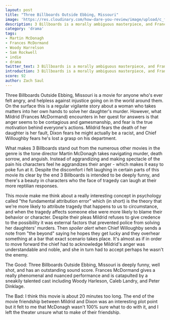 ```yaml
---
layout: post
title: "Three Billboards Outside Ebbing, Missouri"
image: 'https://res.cloudinary.com/how-dare-you-review/image/upload/c_fill,h_399,w_760/v1528918796/billbs.jpg'
description: 3 Billboards is a morally ambiguous masterpiece, and Frances McDormand's performance is legendary.    
category: 'drama'
tags: 
- Martin McDonagh
- Frances McDormand
- Woody Harrelson
- Sam Rockwell 
- indie
- drama
twitter_text: 3 Billboards is a morally ambiguous masterpiece, and Frances McDormand's performance is legendary.
introduction: 3 Billboards is a morally ambiguous masterpiece, and Frances McDormand's performance is legendary.
score: 92
author: Zach Saul
---
```


Three Billboards Outside Ebbing, Missouri is a movie for anyone who's ever felt angry, and helpless against injustice going on in the world around them. On the surface this is a regular vigilante story about a woman who takes matters into her own hands to solve her daughter's murder. However, what Mildrid (Frances McDormand) encounters in her quest for answers is that anger seems to be contagious and gamesmanship, and fear is the true motivation behind everyone's actions. Mildrid fears the death of her daughter is her fault, Dixon fears he might actually be a racist, and Chief Willoughby fears he's lost a grasp on his department.

What makes 3 Billboards stand out from the numerous other movies in the genre is the tone director Martin McDonagh takes navigating murder, death sorrow, and anguish. Instead of aggrandizing and making spectacle of the pain his characters feel he aggrandizes their anger - which makes it easy to poke fun at it. Despite the discomfort i felt laughing in certain parts of this movie its clear by the end 3 Billboards is intended to be deeply funny, and there's a beauty in characters who the face of tragedy can laugh at their more reptilian responses.

This movie make me think about a really interesting concept in psychology called "the fundamental attribution error" which (in short) is the theory that we're more likely to attribute tragedy that happens to us to circumstance, and when the tragedy affects someone else were more likely to blame their behavior or character. Despite their pleas Mildrid refuses to give credence to the possibility it was external factors that prevented police from solving her daughters' murders. Then *spoiler alert* when Chief Willoughby sends a note from "the beyond" saying he hopes they get lucky and they overhear something at a bar that exact scenario takes place. It's almost as if in order to move forward the chief had to acknowledge Mildrid's anger was understandable and noble, and she in turn had to accept perhaps he wasn't the enemy.

The Good: Three Billboards Outside Ebbing, Missouri is deeply funny, well shot, and has an outstanding sound score. Frances McDormand gives a really phenomenal and nuanced performance and is catapulted by a sneakily talented cast including Woody Harleson, Caleb Landry, and Peter Dinklage.

The Bad: I think this movie is about 20 minutes too long. The end of the movie friendship between Mildrid and Dixon was an interesting plot point but it felt to me that McDonagh wasn't 100% sure what to do with it, and I left the theater unsure what to make of their friendship.